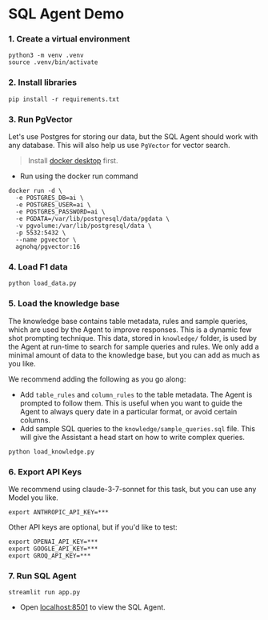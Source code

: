 # SQL Agent Demo

### 1. Create a virtual environment

```shell
python3 -m venv .venv
source .venv/bin/activate
```

### 2. Install libraries

```shell
pip install -r requirements.txt
```

### 3. Run PgVector

Let's use Postgres for storing our data, but the SQL Agent should work with any database. This will also help us use `PgVector` for vector search.

> Install [docker desktop](https://docs.docker.com/desktop/install/mac-install/) first.

- Run using the docker run command

```shell
docker run -d \
  -e POSTGRES_DB=ai \
  -e POSTGRES_USER=ai \
  -e POSTGRES_PASSWORD=ai \
  -e PGDATA=/var/lib/postgresql/data/pgdata \
  -v pgvolume:/var/lib/postgresql/data \
  -p 5532:5432 \
  --name pgvector \
  agnohq/pgvector:16
```

### 4. Load F1 data

```shell
python load_data.py
```

### 5. Load the knowledge base

The knowledge base contains table metadata, rules and sample queries, which are used by the Agent to improve responses. This is a dynamic few shot prompting technique. This data, stored in `knowledge/` folder, is used by the Agent at run-time to search for sample queries and rules. We only add a minimal amount of data to the knowledge base, but you can add as much as you like.

We recommend adding the following as you go along:
  - Add `table_rules` and `column_rules` to the table metadata. The Agent is prompted to follow them. This is useful when you want to guide the Agent to always query date in a particular format, or avoid certain columns.
  - Add sample SQL queries to the `knowledge/sample_queries.sql` file. This will give the Assistant a head start on how to write complex queries.

```shell
python load_knowledge.py
```

### 6. Export API Keys

We recommend using claude-3-7-sonnet for this task, but you can use any Model you like.

```shell
export ANTHROPIC_API_KEY=***
```

Other API keys are optional, but if you'd like to test:

```shell
export OPENAI_API_KEY=***
export GOOGLE_API_KEY=***
export GROQ_API_KEY=***
```

### 7. Run SQL Agent

```shell
streamlit run app.py
```

- Open [localhost:8501](http://localhost:8501) to view the SQL Agent.
